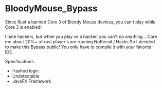 # BloodyMouse_Bypass

Since Rust a banned Core 3 of Bloody Mouse devices, you can't play while Core 3 is enabled!

I hate hackers, but when you play vs a hacker, you can't do anything... Care me about 20%+ of rust player's are running NoRecoil / Hacks
So I decided to make this Bypass public! You only have to compile it with your favorite IDE.

Specifications:
  - Hashed login
  - Undetectable
  - JavaFX Framework
